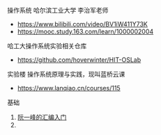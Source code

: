 操作系统 哈尔滨工业大学 李治军老师

- https://www.bilibili.com/video/BV1iW411Y73K
- https://mooc.study.163.com/learn/1000002004

哈工大操作系统实验相关仓库

- https://github.com/hoverwinter/HIT-OSLab

实验楼 操作系统原理与实践，现叫蓝桥云课

- https://www.lanqiao.cn/courses/115

基础

1. [阮一峰的汇编入门](https://www.ruanyifeng.com/blog/2018/01/assembly-language-primer.html)
2. 

